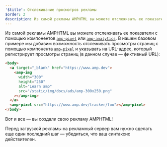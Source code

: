 ```yaml
---
'$title': Отслеживание просмотров рекламы
$order: 2
description: Из самой рекламы AMPHTML вы можете отслеживать ее показатели с помощью компонентов amp-pixel или amp-analytics. В нашем базовом примере мы добавим возможность отслеживать просмотры страниц ...
---
```


Из самой рекламы AMPHTML вы можете отслеживать ее показатели с помощью компонентов [`amp-pixel`](../../../../documentation/components/reference/amp-pixel.md) или [`amp-analytics`](../../../../documentation/components/reference/amp-analytics.md). В нашем базовом примере мы добавим возможность отслеживать просмотры страниц с помощью компонента [`amp-pixel`](../../../../documentation/components/reference/amp-pixel.md) и указывать на URL-адрес, который регистрирует просмотры страниц (в данном случае — фиктивный URL):

```html
<body>
  <a target="_blank" href="https://www.amp.dev">
    <amp-img
      width="300"
      height="250"
      alt="Learn amp"
      src="/static/img/docs/ads/amp-300x250.png"
    ></amp-img>
  </a>
  <amp-pixel src="https://www.amp.dev/tracker/foo"></amp-pixel>
</body>
```

Вот и все — вы создали свою рекламу AMPHTML!

Перед загрузкой рекламы на рекламный сервер вам нужно сделать еще один последний шаг — убедиться, что ваш синтаксис действителен.
